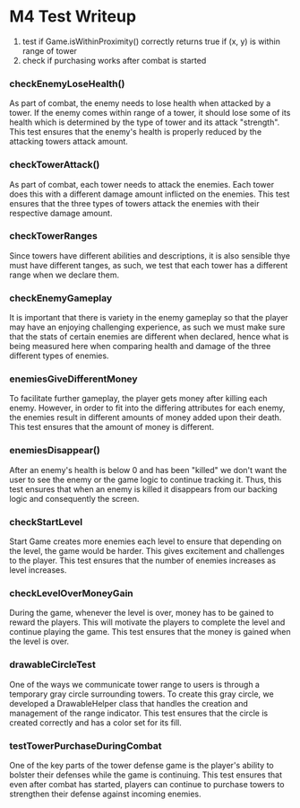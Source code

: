 # M4 Test Writeup

1. test if Game.isWithinProximity() correctly returns true if (x, y) is within range of tower
2. check if purchasing works after combat is started



### checkEnemyLoseHealth()
As part of combat, the enemy needs to lose health when attacked by a tower. If the enemy comes
within range of a tower, it should lose some of its health which is determined by the type of
tower and its attack "strength". This test ensures that the enemy's health is properly
reduced by the attacking towers attack amount.

### checkTowerAttack()
As part of combat, each tower needs to attack the enemies. Each tower does this with a different
damage amount inflicted on the enemies. This test ensures that the three types of towers attack
the enemies with their respective damage amount.

### checkTowerRanges
Since towers have different abilities and descriptions, it is also sensible thye must have different
tanges, as such, we test that each tower has a different range when we declare them.

### checkEnemyGameplay
It is important that there is variety in the enemy gameplay so that the player may have
an enjoying challenging experience, as such we must make sure that the stats of certain enemies
are different when declared, hence what is being measured here when comparing health and damage of
the three different types of enemies.

### enemiesGiveDifferentMoney
To facilitate further gameplay, the player gets money after killing each enemy.  However, in order
to fit into the differing attributes for each enemy, the enemies result in different amounts of money
added upon their death.  This test ensures that the amount of money is different.

### enemiesDisappear()
After an enemy's health is below 0 and has been "killed" we don't want the user to see the enemy or
the game logic to continue tracking it. Thus, this test ensures that when an enemy is killed it
disappears from our backing logic and consequently the screen.

### checkStartLevel
Start Game creates more enemies each level to ensure that depending on the level, the game would be
harder. This gives excitement and challenges to the player. This test ensures that the number of
enemies increases as level increases.

### checkLevelOverMoneyGain
During the game, whenever the level is over, money has to be gained to reward the players. This
will motivate the players to complete the level and continue playing the game. This test ensures
that the money is gained when the level is over.

### drawableCircleTest
One of the ways we communicate tower range to users is through a temporary gray circle surrounding
towers.  To create this gray circle, we developed a DrawableHelper class that handles the creation
and management of the range indicator.  This test ensures that the circle is created correctly and has 
a color set for its fill.

### testTowerPurchaseDuringCombat
One of the key parts of the tower defense game is the player's ability to bolster their defenses 
while the game is continuing.  This test ensures that even after combat has started, players can continue
to purchase towers to strengthen their defense against incoming enemies.
